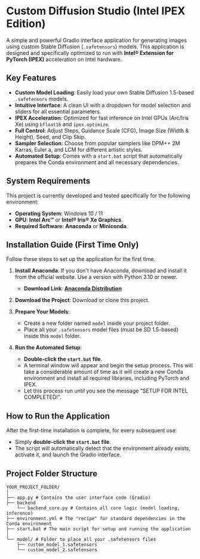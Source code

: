 # Custom Diffusion Studio (Intel IPEX Edition)

A simple and powerful Gradio interface application for generating images using custom Stable Diffusion (`.safetensors`) models. This application is designed and specifically optimized to run with **Intel® Extension for PyTorch (IPEX)** acceleration on Intel hardware.

## Key Features

* **Custom Model Loading**: Easily load your own Stable Diffusion 1.5-based `.safetensors` models.
* **Intuitive Interface**: A clean UI with a dropdown for model selection and sliders for all essential parameters.
* **IPEX Acceleration**: Optimized for fast inference on Intel GPUs (Arc/Iris Xe) using `bfloat16` and `ipex.optimize`.
* **Full Control**: Adjust Steps, Guidance Scale (CFG), Image Size (Width & Height), Seed, and Clip Skip.
* **Sampler Selection**: Choose from popular samplers like DPM++ 2M Karras, Euler a, and LCM for different artistic styles.
* **Automated Setup**: Comes with a `start.bat` script that automatically prepares the Conda environment and all necessary dependencies.

## System Requirements

This project is currently developed and tested specifically for the following environment:

* **Operating System**: Windows 10 / 11
* **GPU**: **Intel Arc™** or **Intel® Iris® Xe Graphics**. 
* **Required Software**: **Anaconda** or **Miniconda**.

## Installation Guide (First Time Only)

Follow these steps to set up the application for the first time.

1.  **Install Anaconda**:
    If you don't have Anaconda, download and install it from the official website. Use a version with Python 3.10 or newer.
    * **Download Link**: [**Anaconda Distribution**](https://www.anaconda.com/download/success)

2.  **Download the Project**:
    Download or clone this project.

3.  **Prepare Your Models**:
    * Create a new folder named `model` inside your project folder.
    * Place all your `.safetensors` model files (must be SD 1.5-based) inside this `model` folder.

4.  **Run the Automated Setup**:
    * **Double-click the `start.bat` file**.
    * A terminal window will appear and begin the setup process. This will take a considerable amount of time as it will create a new Conda environment and install all required libraries, including PyTorch and IPEX.
    * Let this process run until you see the message "SETUP FOR INTEL COMPLETED!".

## How to Run the Application

After the first-time installation is complete, for every subsequent use:

* Simply **double-click the `start.bat` file**.
* The script will automatically detect that the environment already exists, activate it, and launch the Gradio interface.

## Project Folder Structure
```
YOUR_PROJECT_FOLDER/
│
├── app.py # Contains the user interface code (Gradio)
├── backend
	└── backend_core.py # Contains all core logic (model loading, inference)
├── environment.yml # The "recipe" for standard dependencies in the Conda environment
├── start.bat # The main script for setup and running the application
│
└── model/ # Folder to place all your .safetensors files
	├── custom_model_1.safetensors
	└── custom_model_2.safetensors
```
